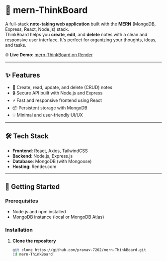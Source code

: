 # 🧠 mern-ThinkBoard

A full-stack **note-taking web application** built with the **MERN** (MongoDB, Express, React, Node.js) stack.  
ThinkBoard helps you **create**, **edit**, and **delete** notes with a clean and responsive user interface. It's perfect for organizing your thoughts, ideas, and tasks.

🌐 **Live Demo**: [mern-ThinkBoard on Render](https://mern-thinkboard-dev.onrender.com/)

---

## ✨ Features

- 📝 Create, read, update, and delete (CRUD) notes
- 🔒 Secure API built with Node.js and Express
- ⚡ Fast and responsive frontend using React
- 📦 Persistent storage with MongoDB
- 💡 Minimal and user-friendly UI/UX

---

## 🛠 Tech Stack

- **Frontend**: React, Axios, TailwindCSS
- **Backend**: Node.js, Express.js
- **Database**: MongoDB (with Mongoose)
- **Hosting**: Render.com

---

## 🚀 Getting Started

### Prerequisites

- Node.js and npm installed
- MongoDB instance (local or MongoDB Atlas)

### Installation

1. **Clone the repository**
   ```bash
   git clone https://github.com/pranav-7262/mern-ThinkBoard.git
   cd mern-ThinkBoard
